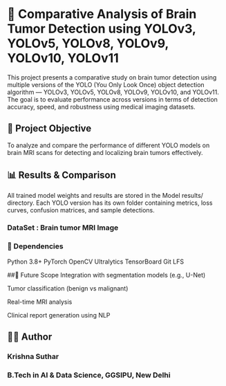 # 🧠 Comparative Analysis of Brain Tumor Detection using YOLOv3, YOLOv5, YOLOv8, YOLOv9, YOLOv10, YOLOv11

This project presents a comparative study on brain tumor detection using multiple versions of the YOLO (You Only Look Once) object detection algorithm — YOLOv3, YOLOv5, YOLOv8, YOLOv9, YOLOv10, and YOLOv11. The goal is to evaluate performance across versions in terms of detection accuracy, speed, and robustness using medical imaging datasets.

## 🧪 Project Objective

To analyze and compare the performance of different YOLO models on brain MRI scans for detecting and localizing brain tumors effectively.

## 📊 Results & Comparison
All trained model weights and results are stored in the Model results/ directory. Each YOLO version has its own folder containing metrics, loss curves, confusion matrices, and sample detections.

### DataSet : Brain tumor MRI Image

### 📌 Dependencies
Python 3.8+
PyTorch
OpenCV
Ultralytics
TensorBoard
Git LFS

##📝 Future Scope
Integration with segmentation models (e.g., U-Net)

Tumor classification (benign vs malignant)

Real-time MRI analysis

Clinical report generation using NLP

## 👨‍💻 Author
### Krishna Suthar
### B.Tech in AI & Data Science, GGSIPU, New Delhi

